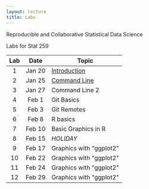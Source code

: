 ```yaml
---
layout: lecture
title: Labs
---
```


<p class="message">
  Reproducible and Collaborative Statistical Data Science
</p>

Labs for Stat 259

<table>
  <thead>
    <tr>
      <th>Lab</th>
      <th>Date</th>
      <th>Topic</th>
    </tr>
  </thead>
  <tbody>
    <tr>
      <td align="center">1</td>
      <td align="center">Jan 20</td>
      <td><a href="course-introduction">Introduction</a></td>
    </tr>
    <tr>
      <td align="center">2</td>
      <td align="center">Jan 25</td>
      <td><a href="command-line">Command Line</a></td>
    </tr>
    <tr>
      <td align="center">3</td>
      <td align="center">Jan 27</td>
      <td>Command Line 2</td>
    </tr>
    <tr>
      <td align="center">4</td>
      <td align="center">Feb 1</td>
      <td>Git Basics</td>
    </tr>
    <tr>
      <td align="center">5</td>
      <td align="center">Feb 3</td>
      <td>Git Remotes</td>
    </tr>
    <tr>
      <td align="center">6</td>
      <td align="center">Feb 8</td>
      <td>R basics</td>
    </tr>
    <tr>
      <td align="center">7</td>
      <td align="center">Feb 10</td>
      <td>Basic Graphics in R</td>
    </tr>
    <tr>
      <td align="center">8</td>
      <td align="center">Feb 15</td>
      <td><em>HOLIDAY</em></td>
    </tr>
    <tr>
      <td align="center">9</td>
      <td align="center">Feb 17</td>
      <td>Graphics with "ggplot2"</td>
    </tr>
    <tr>
      <td align="center">10</td>
      <td align="center">Feb 22</td>
      <td>Graphics with "ggplot2"</td>
    </tr>
    <tr>
      <td align="center">11</td>
      <td align="center">Feb 24</td>
      <td>Graphics with "ggplot2"</td>
    </tr>
    <tr>
      <td align="center">12</td>
      <td align="center">Feb 29</td>
      <td>Graphics with "ggplot2"</td>
    </tr>
  </tbody>
</table>


